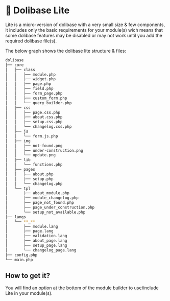 # 🚀 Dolibase Lite

Lite is a micro-version of dolibase with a very small size & few components, it includes only the basic requirements for your module(s) wich means that some dolibase features may be disabled or may not work until you add the required dolibase file(s).

The below graph shows the dolibase lite structure & files:

```bash
dolibase
├── core
│   ├── class
│   │   ├── module.php
│   │   ├── widget.php
│   │   ├── page.php
│   │   ├── field.php
│   │   ├── form_page.php
│   │   ├── custom_form.php
│   │   └── query_builder.php
│   ├── css
│   │   ├── page.css.php
│   │   ├── about.css.php
│   │   ├── setup.css.php
│   │   └── changelog.css.php
│   ├── js
│   │   └── form.js.php
│   ├── img
│   │   ├── not-found.png
│   │   ├── under-construction.png
│   │   └── update.png
│   ├── lib
│   │   └── functions.php
│   ├── pages
│   │   ├── about.php
│   │   ├── setup.php
│   │   └── changelog.php
│   └── tpl
│       ├── about_module.php
│       ├── module_changelog.php
│       ├── page_not_found.php
│       ├── page_under_construction.php
│       └── setup_not_available.php
├── langs
│   └── **_**
│       ├── module.lang
│       ├── page.lang
│       ├── validation.lang
│       ├── about_page.lang
│       ├── setup_page.lang
│       └── changelog_page.lang
├── config.php
└── main.php
```

## How to get it?

You will find an option at the bottom of the module builder to use/include Lite in your module(s).
